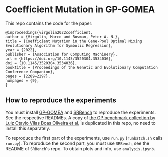 # Coefficient Mutation in GP-GOMEA

This repo contains the code for the paper:
```
@inproceedings{virgolin2022coefficient,
author = {Virgolin, Marco and Bosman, Peter A. N.},
title = {Coefficient Mutation in the Gene-Pool Optimal Mixing Evolutionary Algorithm for Symbolic Regression},
year = {2022},
publisher = {Association for Computing Machinery},
url = {https://doi.org/10.1145/3520304.3534036},
doi = {10.1145/3520304.3534036},
booktitle = {Proceedings of the Genetic and Evolutionary Computation Conference Companion},
pages = {2289–2297},
numpages = {9},
}
```

## How to reproduce the experiments
You must install [GP-GOMEA](https://github.com/marcovirgolin/gp-gomea) and [SRBench](https://github.com/cavalab/srbench) to reproduce the experiments. 
See the respective READMEs.
A copy of [the GP benchmark collection by Luiz Otavio Vilas Boas Oliveira et al.](https://github.com/laic-ufmg/gp-benchmarks) is duplicated in this repo, no need to install this separately.

To reproduce the first part of the experiments, use `run.py` (`runbatch.sh` calls `run.py`).
To reproduce the second part, you must use `SRBench`, see the README of `SRBench`'s repo.
To obtain plots and info, use `analysis.ipynb`.
